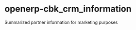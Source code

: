 openerp-cbk_crm_information
===========================

Summarized partner information for marketing purposes
